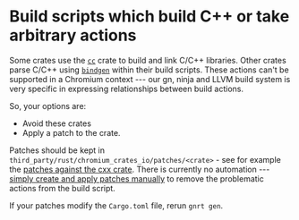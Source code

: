 # Build scripts which build C++ or take arbitrary actions

Some crates use the [`cc`][2] crate to build and link C/C++ libraries.
Other crates parse C/C++ using [`bindgen`][3] within their build scripts.
These actions can't be supported in a Chromium context --- our gn, ninja
and LLVM build system is very specific in expressing relationships between
build actions.

So, your options are:

* Avoid these crates
* Apply a patch to the crate.

Patches should be kept in `third_party/rust/chromium_crates_io/patches/<crate>` -
see for example the [patches against the cxx crate][4]. There is currently
no automation --- [simply create and apply patches manually][5] to remove the
problematic actions from the build script.

If your patches modify the `Cargo.toml` file, rerun `gnrt gen`.

[2]: https://crates.io/crates/cc
[3]: https://crates.io/crates/bindgen
[4]: https://source.chromium.org/chromium/chromium/src/+/main:third_party/rust/chromium_crates_io/patches/cxx/
[5]: https://chromium.googlesource.com/chromium/src/+/refs/heads/main/docs/rust.md#patching-third_party-crates
